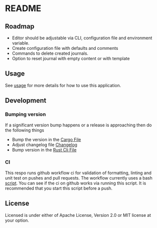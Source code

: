 # README

## Roadmap

- Editor should be adjustable via CLI, configuration file and environment variable.
- Create configuration file with defaults and comments
- Commands to delete created journals.
- Option to reset journal with empty content or with template 

## Usage

See [usage] for more details for how to use this application.

## Development

### Bumping version

If a significant version bump happens or a release is approaching then do the following things

- Bump the version in the [Cargo File]
- Adjust changelog file [Changelog]
- Bump version in the [Rust Cli File] 

### CI

This respo runs github workflow ci for validation of formatting, linting and unit test 
on pushes and pull requests.
The workflow currently uses a bash [script](./ci_check.sh).
You can see if the ci on github works via running this script. It is recommended that you start this
script before a push.

## License
Licensed is under either of Apache License, Version 2.0 or MIT license at your option. 

[Cargo File]: "./Cargo.toml"
[Changelog]: "./Changelog.toml"
[Rust Cli File]: "./src/cli/app_args.rs"
[usage]:/doc/usage.md

